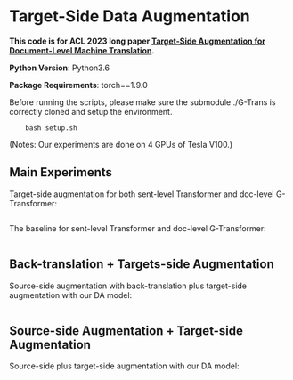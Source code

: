 # Target-Side Data Augmentation

**This code is for ACL 2023 long paper [Target-Side Augmentation for Document-Level Machine Translation](https://arxiv.org/abs/2305.04505).**

**Python Version**: Python3.6

**Package Requirements**: torch==1.9.0

Before running the scripts, please make sure the submodule ./G-Trans is correctly cloned and setup the environment.
```
    bash setup.sh
```
(Notes: Our experiments are done on 4 GPUs of Tesla V100.)

## Main Experiments

Target-side augmentation for both sent-level Transformer and doc-level G-Transformer:
```CUDA_VISIBLE_DEVICES=0,1,2,3 bash scripts_tgtaug/run-all.sh nc2016 exp_main
```

The baseline for sent-level Transformer and doc-level G-Transformer:
```CUDA_VISIBLE_DEVICES=0,1,2,3 bash scripts_gtrans/run-baseline.sh nc2016 exp_main
```

## Back-translation + Targets-side Augmentation
Source-side augmentation with back-translation plus target-side augmentation with our DA model:
```CUDA_VISIBLE_DEVICES=0,1,2,3 bash scripts_bothaug/run-all.sh nc2016 exp_backtrans
```

## Source-side Augmentation + Target-side Augmentation 
Source-side plus target-side augmentation with our DA model:
```CUDA_VISIBLE_DEVICES=0,1,2,3 bash scripts_bothaug/run-all.sh nc2016 exp_ablation
```
